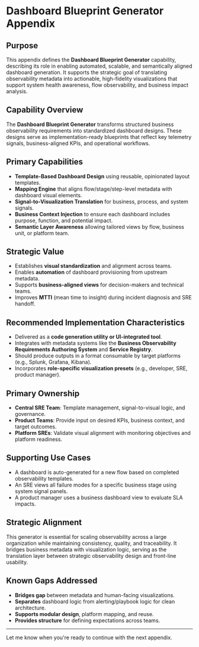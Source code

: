 # Dashboard Blueprint Generator Appendix

## Purpose
This appendix defines the **Dashboard Blueprint Generator** capability, describing its role in enabling automated, scalable, and semantically aligned dashboard generation. It supports the strategic goal of translating observability metadata into actionable, high-fidelity visualizations that support system health awareness, flow observability, and business impact analysis.

## Capability Overview
The **Dashboard Blueprint Generator** transforms structured business observability requirements into standardized dashboard designs. These designs serve as implementation-ready blueprints that reflect key telemetry signals, business-aligned KPIs, and operational workflows.

## Primary Capabilities
- **Template-Based Dashboard Design** using reusable, opinionated layout templates.
- **Mapping Engine** that aligns flow/stage/step-level metadata with dashboard visual elements.
- **Signal-to-Visualization Translation** for business, process, and system signals.
- **Business Context Injection** to ensure each dashboard includes purpose, function, and potential impact.
- **Semantic Layer Awareness** allowing tailored views by flow, business unit, or platform team.

## Strategic Value
- Establishes **visual standardization** and alignment across teams.
- Enables **automation** of dashboard provisioning from upstream metadata.
- Supports **business-aligned views** for decision-makers and technical teams.
- Improves **MTTI** (mean time to insight) during incident diagnosis and SRE handoff.

## Recommended Implementation Characteristics
- Delivered as a **code generation utility or UI-integrated tool**.
- Integrates with metadata systems like the **Business Observability Requirements Authoring System** and **Service Registry**.
- Should produce outputs in a format consumable by target platforms (e.g., Splunk, Grafana, Kibana).
- Incorporates **role-specific visualization presets** (e.g., developer, SRE, product manager).

## Primary Ownership
- **Central SRE Team**: Template management, signal-to-visual logic, and governance.
- **Product Teams**: Provide input on desired KPIs, business context, and target outcomes.
- **Platform SREs**: Validate visual alignment with monitoring objectives and platform readiness.

## Supporting Use Cases
- A dashboard is auto-generated for a new flow based on completed observability templates.
- An SRE views all failure modes for a specific business stage using system signal panels.
- A product manager uses a business dashboard view to evaluate SLA impacts.

## Strategic Alignment
This generator is essential for scaling observability across a large organization while maintaining consistency, quality, and traceability. It bridges business metadata with visualization logic, serving as the translation layer between strategic observability design and front-line usability.

## Known Gaps Addressed
- **Bridges gap** between metadata and human-facing visualizations.
- **Separates** dashboard logic from alerting/playbook logic for clean architecture.
- **Supports modular design**, platform mapping, and reuse.
- **Provides structure** for defining expectations across teams.

---

Let me know when you're ready to continue with the next appendix.

